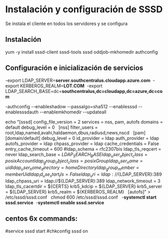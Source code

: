 # Instalación y configuración de SSSD	

Se instala el cliente en todos los servidores y se configura

## Instalación


yum -y install sssd-client sssd-tools sssd oddjob-mkhomedir authconfig

## Configuración e inicialización de servicios



-export LDAP_SERVER=<b>server.southcentralus.cloudapp.azure.com</b>&nbsp;
-export KERBEROS_REALM=<b>LOT.COM</b>&nbsp;
-export LDAP_SEARCH_BASE=dc=<b>southcentralus,dc=cloudapp,dc=azure,dc=com</b>&nbsp;


-authconfig --enableshadow --passalgo=sha512 --enablesssd --enablesssdauth --enablemkhomedir --updateall&nbsp;

echo "[sssd]
config_file_version = 2
services = nss, pam, autofs
domains = default
debug_level = 0
&nbsp;
[nss]
filter_users = root,ldap,named,avahi,haldaemon,dbus,radiusd,news,nscd
&nbsp;
[pam]
&nbsp;
[domain/default]
debug_level = 0
id_provider = ldap
auth_provider = ldap
autofs_provider = ldap
chpass_provider = ldap
cache_credentials = False
entry_cache_timeout = 600
#ldap_schema = rfc2307bis
ldap_tls_reqcert = never
ldap_search_base = ${LDAP_SEARCH_BASE}
ldap_user_object_class = posixAccount
ldap_group_object_class = posixGroup
ldap_user_name = uid
ldap_user_home_directory = homeDirectory
ldap_group_member = memberUid
ldap_id_use_start_tls = False
ldap_uri = ldap://${LDAP_SERVER}:389
ldap_chpass_uri = ldap://${LDAP_SERVER}:389
ldap_network_timeout = 3
ldap_tls_cacertdir = ${CERTS}
krb5_kdcip = ${LDAP_SERVER}
krb5_server = ${LDAP_SERVER}
krb5_realm = ${KERBEROS_REALM}
&nbsp;
[autofs]" > /etc/sssd/sssd.conf
&nbsp;
chmod 600 /etc/sssd/sssd.conf
&nbsp;
-<b>systemctl start sssd.service</b>&nbsp;
-<b>systemctl enable sssd.service</b>&nbsp;

centos 6x commands:
-

#service sssd start
#chkconfig sssd on


